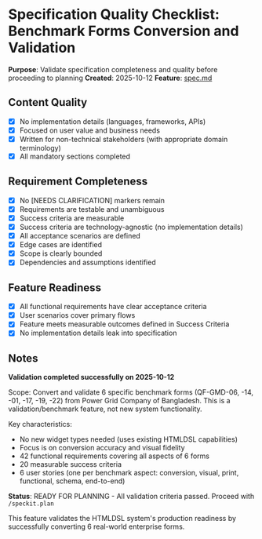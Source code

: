 # Specification Quality Checklist: Benchmark Forms Conversion and Validation

**Purpose**: Validate specification completeness and quality before proceeding to planning
**Created**: 2025-10-12
**Feature**: [spec.md](../spec.md)

## Content Quality

- [x] No implementation details (languages, frameworks, APIs)
- [x] Focused on user value and business needs
- [x] Written for non-technical stakeholders (with appropriate domain terminology)
- [x] All mandatory sections completed

## Requirement Completeness

- [x] No [NEEDS CLARIFICATION] markers remain
- [x] Requirements are testable and unambiguous
- [x] Success criteria are measurable
- [x] Success criteria are technology-agnostic (no implementation details)
- [x] All acceptance scenarios are defined
- [x] Edge cases are identified
- [x] Scope is clearly bounded
- [x] Dependencies and assumptions identified

## Feature Readiness

- [x] All functional requirements have clear acceptance criteria
- [x] User scenarios cover primary flows
- [x] Feature meets measurable outcomes defined in Success Criteria
- [x] No implementation details leak into specification

## Notes

**Validation completed successfully on 2025-10-12**

Scope: Convert and validate 6 specific benchmark forms (QF-GMD-06, -14, -01, -17, -19, -22) from Power Grid Company of Bangladesh. This is a validation/benchmark feature, not new system functionality.

Key characteristics:
- No new widget types needed (uses existing HTMLDSL capabilities)
- Focus is on conversion accuracy and visual fidelity
- 42 functional requirements covering all aspects of 6 forms
- 20 measurable success criteria
- 6 user stories (one per benchmark aspect: conversion, visual, print, functional, schema, end-to-end)

**Status**: READY FOR PLANNING - All validation criteria passed. Proceed with `/speckit.plan`

This feature validates the HTMLDSL system's production readiness by successfully converting 6 real-world enterprise forms.
